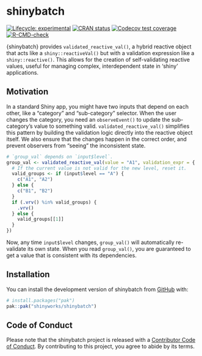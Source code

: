 

<!-- README.md is generated from README.qmd. Please edit that file -->

# shinybatch

<!-- badges: start -->

[![Lifecycle:
experimental](https://img.shields.io/badge/lifecycle-experimental-orange.svg)](https://lifecycle.r-lib.org/articles/stages.html#experimental)
[![CRAN
status](https://www.r-pkg.org/badges/version/shinybatch.png)](https://CRAN.R-project.org/package=shinybatch)
[![Codecov test
coverage](https://codecov.io/gh/shinyworks/shinybatch/graph/badge.svg)](https://app.codecov.io/gh/shinyworks/shinybatch)
[![R-CMD-check](https://github.com/shinyworks/shinybatch/actions/workflows/R-CMD-check.yaml/badge.svg)](https://github.com/shinyworks/shinybatch/actions/workflows/R-CMD-check.yaml)
<!-- badges: end -->

{shinybatch} provides `validated_reactive_val()`, a hybrid reactive
object that acts like a `shiny::reactiveVal()` but with a validation
expression like a `shiny::reactive()`. This allows for the creation of
self-validating reactive values, useful for managing complex,
interdependent state in ‘shiny’ applications.

## Motivation

In a standard Shiny app, you might have two inputs that depend on each
other, like a “category” and “sub-category” selector. When the user
changes the category, you need an `observeEvent()` to update the
sub-category’s value to something valid. `validated_reactive_val()`
simplifies this pattern by building the validation logic directly into
the reactive object itself. We also ensure that the changes happen in
the correct order, and prevent observers from “seeing” the inconsistent
state.

``` r
# `group_val` depends on `input$level`.
group_val <- validated_reactive_val(value = "A1", validation_expr = {
  # If the current value is not valid for the new level, reset it.
  valid_groups <- if (input$level == "A") {
    c("A1", "A2")
  } else {
    c("B1", "B2")
  }
  if (.vrv() %in% valid_groups) {
    .vrv()
  } else {
    valid_groups[[1]]
  }
})
```

Now, any time `input$level` changes, `group_val()` will automatically
re-validate its own state. When you read `group_val()`, you are
guaranteed to get a value that is consistent with its dependencies.

## Installation

You can install the development version of shinybatch from
[GitHub](https://github.com/) with:

``` r
# install.packages("pak")
pak::pak("shinyworks/shinybatch")
```

## Code of Conduct

Please note that the shinybatch project is released with a [Contributor
Code of
Conduct](https://shinyworks.github.io/shinybatch/CODE_OF_CONDUCT.html).
By contributing to this project, you agree to abide by its terms.
